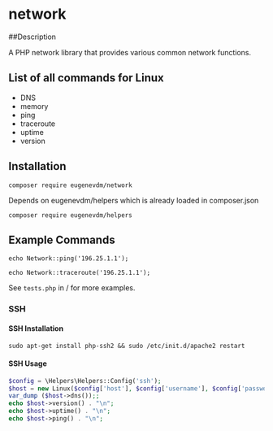 # network

##Description

A PHP network library that provides various common network functions.

## List of all commands for Linux

* DNS
* memory
* ping
* traceroute
* uptime
* version 

## Installation

`composer require eugenevdm/network`

Depends on eugenevdm/helpers which is already loaded in composer.json

`composer require eugenevdm/helpers`

## Example Commands

`echo Network::ping('196.25.1.1');`

`echo Network::traceroute('196.25.1.1');`

See `tests.php` in / for more examples.

### SSH

#### SSH Installation

`sudo apt-get install php-ssh2 && sudo /etc/init.d/apache2 restart`

#### SSH Usage

```php
$config = \Helpers\Helpers::Config('ssh');
$host = new Linux($config['host'], $config['username'], $config['password']);
var_dump ($host->dns());;
echo $host->version() . "\n";
echo $host->uptime() . "\n";
echo $host->ping() . "\n";
```